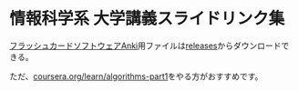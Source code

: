 # 情報科学系 大学講義スライドリンク集

[フラッシュカードソフトウェアAnki](https://apps.ankiweb.net/)用ファイルは[releases](https://github.com/growingspaghetti/awesome-japanese-university-algorithm-slides/releases)からダウンロードできる。

ただ、[coursera.org/learn/algorithms-part1](https://www.coursera.org/learn/algorithms-part1)をやる方がおすすめです。



